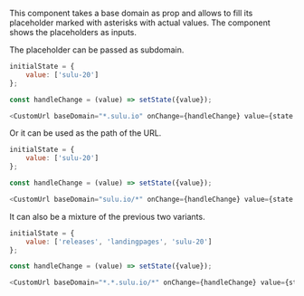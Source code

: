 This component takes a base domain as prop and allows to fill its placeholder marked with asterisks with actual values. 
The component shows the placeholders as inputs.

The placeholder can be passed as subdomain.

```javascript
initialState = {
    value: ['sulu-20']
};

const handleChange = (value) => setState({value});

<CustomUrl baseDomain="*.sulu.io" onChange={handleChange} value={state.value} />
```

Or it can be used as the path of the URL.

```javascript
initialState = {
    value: ['sulu-20']
};

const handleChange = (value) => setState({value});

<CustomUrl baseDomain="sulu.io/*" onChange={handleChange} value={state.value} />
```

It can also be a mixture of the previous two variants.

```javascript
initialState = {
    value: ['releases', 'landingpages', 'sulu-20']
};

const handleChange = (value) => setState({value});

<CustomUrl baseDomain="*.*.sulu.io/*" onChange={handleChange} value={state.value} />
```
